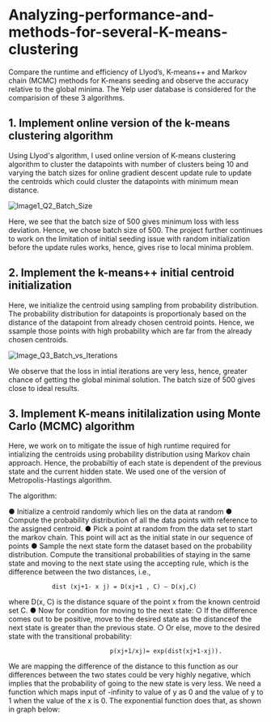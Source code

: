 # Analyzing-performance-and-methods-for-several-K-means-clustering
Compare the runtime and efficiency of Llyod’s, K-means++ and Markov chain (MCMC) methods for  K-means  seeding  and  observe  the  accuracy  relative  to  the  global  minima. The Yelp user database is considered for the comparision of these 3 algorithms.

## 1. Implement online version of the k-means clustering algorithm

Using Llyod's algorithm, I used online version of K-means clustering algorithm to cluster the datapoints with number of clusters being 10 and varying the batch sizes for online gradient descent update rule to update the centroids which could cluster the datapoints with minimum mean distance.

![Image1_Q2_Batch_Size](https://user-images.githubusercontent.com/43916672/63243154-51284080-c277-11e9-97c8-2dc2569fbe2d.png)

Here, we see that the batch size of 500 gives minimum loss with less deviation. Hence, we chose batch size of 500. The project further continues to work on the limitation of initial seeding issue with random initialization before the update rules works, hence, gives rise to local minima problem.

## 2. Implement the k-means++ initial centroid initialization

Here, we initialize the centroid using sampling from probability distribution. The probability distribution for datapoints is proportionaly based on the distance of the datapoint from already chosen centroid points. Hence, we ssample those points with high probability which are far from the already chosen centroids.

![Image_Q3_Batch_vs_Iterations](https://user-images.githubusercontent.com/43916672/63243472-4326ef80-c278-11e9-9878-c12bfbfa3775.png)

We observe that the loss in intial iterations are very less, hence, greater chance of getting the global minimal solution. The batch size of 500 gives close to ideal results.

## 3. Implement K-means initilalization using Monte Carlo (MCMC) algorithm

Here, we work on to mitigate the issue of high runtime required for intializing the centroids using probability distribution using Markov chain approach. Hence, the probabiltiy of each state is dependent of the previous state and the current hidden state. We used one of the version of Metropolis-Hastings algorithm.

The algorithm:

● Initialize a centroid randomly which lies on the data at random
● Compute the probability distribution of all the data points with reference to the assigned centroid.
● Pick a point at random from the data set to start the markov chain. This point will act as the initial state in our sequence of points
● Sample the next state form the dataset based on the probability distribution. Compute the transitional probabilities of staying in the same state and moving to the next state using the accepting rule, which is the difference between the two distances, i.e., 
                
                dist (xj+1- x j) = D(xj+1 , C) – D(xj,C)
                
where D(x, C) is the distance square of the point x from the known centroid set C.
● Now for condition for moving to the next state:
    ○ If the difference comes out to be positive, move to the desired state as the distanceof the next state is greater than the previous state.
    ○ Or else, move to the desired state with the transitional probability:
                
                                p(xj+1/xj)= exp(dist(xj+1-xj)).
                
 We are mapping the difference of the distance to this function as our differences between the two states could be very highly negative, which implies that the probability of going to the new state is very less. We need a function which maps input of -infinity to value of y as 0 and the value of y to 1 when the value of the x is 0. The exponential function does that, as shown in graph below:

